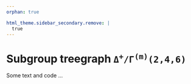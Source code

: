 ```yaml
---
orphan: true

html_theme.sidebar_secondary.remove: |
  true
---
```


# Subgroup treegraph <code class="code-gap">&#916;<sup>+</sup>/&#915;<sup>(m)</sup>(2,4,6)</code>

Some text and code ...